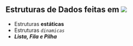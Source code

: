 ## Estruturas de Dados feitas em ![](https://img.shields.io/badge/java-%23ED8B00.svg?&style=for-the-badge&logo=java&logoColor=white)
- Estruturas __estáticas__
- Estruturas *```dinamicas```*
- ***Lista, Fila e Pilha***





